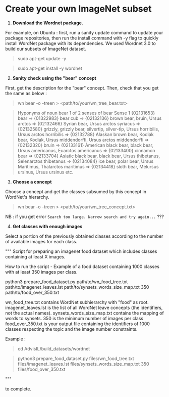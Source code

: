 # Create your own ImageNet subset

1. __Download the Wordnet package.__

For example, on Ubuntu : first, run a sanity update command to update your package repositories, then run the install command with -y flag to quickly install WordNet package with its dependencies. We used Wordnet 3.0 to build our subsets of ImageNet dataset.

> sudo apt-get update -y

> sudo apt-get install -y wordnet 

2. __Sanity check using the "bear" concept__ 

First, get the description for the "bear" concept. Then, check that you get the same as below : 

> wn bear -o -treen > <path/to/your/wn_tree_bear.txt>

> Hyponyms of noun bear
1 of 2 senses of bear
Sense 1
{02131653} bear
=> {01322983} bear cub
=> {02132136} brown bear, bruin, Ursus arctos
=> {02132466} Syrian bear, Ursus arctos syriacus
=> {02132580} grizzly, grizzly bear, silvertip, silver-tip, Ursus horribilis, Ursus arctos horribilis
=> {02132788} Alaskan brown bear, Kodiak bear, Kodiak, Ursus middendorffi, Ursus arctos middendorffi
=> {02132320} bruin
=> {02133161} American black bear, black bear, Ursus americanus, Euarctos americanus
=> {02133400} cinnamon bear
=> {02133704} Asiatic black bear, black bear, Ursus thibetanus, Selenarctos thibetanus
=> {02134084} ice bear, polar bear, Ursus Maritimus, Thalarctos maritimus
=> {02134418} sloth bear, Melursus ursinus, Ursus ursinus
etc.

3. __Choose a concept__ 

Choose a concept and get the classes subsumed by this concept in WordNet's hierarchy.

> wn bear -o -treen > <path/to/your/wn_tree_concept.txt>


NB : if you get error `Search too large. Narrow search and try again...` ???

4. __Get classes with enough images__ 

Select a portion of the previously obtained classes according to the number of available images for each class.

"""
Script for preparing an imagenet food dataset which includes classes containing at least X images.

How to run the script - Example of a food dataset containing 1000 classes with at least 350 images per class.

python3 prepare_food_dataset.py path/to/wn_food_tree.txt path/to/imagenet_leaves.lst path/to/synsets_words_size_map.txt 350 path/to/food_over_350.txt

wn_food_tree.txt contains WordNet subhierarchy with "food" as root.
imagenet_leaves.lst is the list of all WordNet leave concepts (the identifiers, not the actual names).
synsets_words_size_map.txt contains the mapping of words to synsets.
350 is the minimum number of images per class
food_over_350.txt is your output file containing the identifiers of 1000 classes respecting the topic and the image number constraints. 

Example : 

> cd AdvisIL/build_datasets/wordnet

> python3 prepare_food_dataset.py files/wn_food_tree.txt files/imagenet_leaves.lst files/synsets_words_size_map.txt 350 files/food_over_350.txt

"""

to complete.